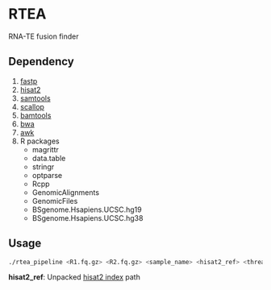 RTEA
====
RNA-TE fusion finder

## Dependency
1. [fastp](https://github.com/OpenGene/fastp)
2. [hisat2](https://ccb.jhu.edu/software/hisat2/index.shtml)
3. [samtools](http://www.htslib.org/)
4. [scallop](https://github.com/Kingsford-Group/scallop)
5. [bamtools](https://github.com/pezmaster31/bamtools)
6. [bwa](http://bio-bwa.sourceforge.net/)
7. [awk](https://www.gnu.org/software/gawk/)
7. R packages
   * magrittr
   * data.table
   * stringr
   * optparse
   * Rcpp
   * GenomicAlignments
   * GenomicFiles
   * BSgenome.Hsapiens.UCSC.hg19
   * BSgenome.Hsapiens.UCSC.hg38

## Usage
```bash
./rtea_pipeline <R1.fq.gz> <R2.fq.gz> <sample_name> <hisat2_ref> <threads> <out_dir> <build>
```
**hisat2_ref**: Unpacked [hisat2 index](ftp://ftp.ccb.jhu.edu/pub/infphilo/hisat2/data) path

